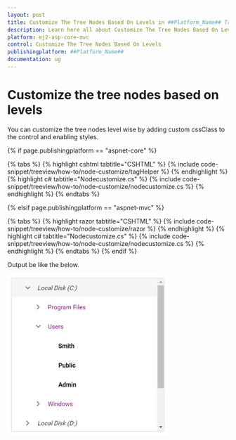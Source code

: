```yaml
---
layout: post
title: Customize The Tree Nodes Based On Levels in ##Platform_Name## Treeview Component
description: Learn here all about Customize The Tree Nodes Based On Levels in Syncfusion ##Platform_Name## Treeview component of syncfusion and more.
platform: ej2-asp-core-mvc
control: Customize The Tree Nodes Based On Levels
publishingplatform: ##Platform_Name##
documentation: ug
---
```


# Customize the tree nodes based on levels

You can customize the tree nodes level wise by adding custom cssClass to the control and enabling styles.

{% if page.publishingplatform == "aspnet-core" %}

{% tabs %}
{% highlight cshtml tabtitle="CSHTML" %}
{% include code-snippet/treeview/how-to/node-customize/tagHelper %}
{% endhighlight %}
{% highlight c# tabtitle="Nodecustomize.cs" %}
{% include code-snippet/treeview/how-to/node-customize/nodecustomize.cs %}
{% endhighlight %}
{% endtabs %}

{% elsif page.publishingplatform == "aspnet-mvc" %}

{% tabs %}
{% highlight razor tabtitle="CSHTML" %}
{% include code-snippet/treeview/how-to/node-customize/razor %}
{% endhighlight %}
{% highlight c# tabtitle="Nodecustomize.cs" %}
{% include code-snippet/treeview/how-to/node-customize/nodecustomize.cs %}
{% endhighlight %}
{% endtabs %}
{% endif %}



Output be like the below.

![TreeView Sample](../images/nodecustomize.PNG)

